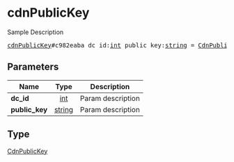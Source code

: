 # cdnPublicKey

Sample Description

<pre>
<a href="../constructor/cdnPublicKey.md">cdnPublicKey</a>#c982eaba dc_id:<a href="../type/int.md">int</a> public_key:<a href="../type/string.md">string</a> = <a href="../type/CdnPublicKey.md">CdnPublicKey</a>;
</pre>
## Parameters

| Name | Type | Description |
|------|:----:|-------------|
| **dc_id** | <a href="../type/int.md">int</a> | Param description |
| **public_key** | <a href="../type/string.md">string</a> | Param description |

## Type

<a href="../type/CdnPublicKey.md">CdnPublicKey</a>
